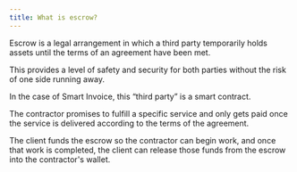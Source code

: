 ```yaml
---
title: What is escrow?
---
```


Escrow is a legal arrangement in which a third party temporarily holds assets until the terms of an agreement have been met.

This provides a level of safety and security for both parties without the risk of one side running away.

In the case of Smart Invoice, this “third party” is a smart contract. 

The contractor promises to fulfill a specific service and only gets paid once the service is delivered according to the terms of the agreement.

The client funds the escrow so the contractor can begin work, and once that work is completed, the client can release those funds from the escrow into the contractor's wallet. 
